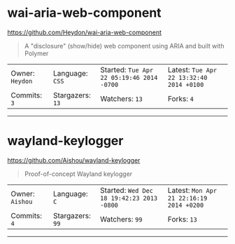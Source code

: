 # wai-aria-web-component

https://github.com/Heydon/wai-aria-web-component
<blockquote>
A &quot;disclosure&quot; (show/hide) web component using ARIA and built with Polymer
</blockquote>

<table>
<tr><td>Owner: <code>Heydon</code></td>
    <td>Language: <code>CSS</code></td>
    <td>Started: <code>Tue Apr 22 05:19:46 2014 -0700</code></td>
    <td>Latest: <code>Tue Apr 22 13:32:40 2014 +0100</code></td></tr>
<tr><td>Commits: <code>3</code></td>
    <td>Stargazers: <code>13</code></td>
    <td>Watchers: <code>13</code></td>
    <td>Forks: <code>4</code></td></tr>
</table>

---

# wayland-keylogger

https://github.com/Aishou/wayland-keylogger
<blockquote>
Proof-of-concept Wayland keylogger
</blockquote>

<table>
<tr><td>Owner: <code>Aishou</code></td>
    <td>Language: <code>C</code></td>
    <td>Started: <code>Wed Dec 18 19:42:23 2013 -0800</code></td>
    <td>Latest: <code>Mon Apr 21 22:16:19 2014 +0200</code></td></tr>
<tr><td>Commits: <code>4</code></td>
    <td>Stargazers: <code>99</code></td>
    <td>Watchers: <code>99</code></td>
    <td>Forks: <code>13</code></td></tr>
</table>

---

